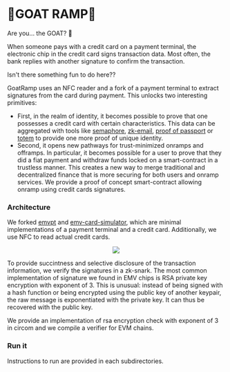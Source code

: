 # 🐐GOAT RAMP🐐

Are you... the GOAT? 🐐

When someone pays with a credit card on a payment terminal, the electronic chip in the credit card signs transaction data.
Most often, the bank replies with another signature to confirm the transaction.

Isn't there something fun to do here??

GoatRamp uses an NFC reader and a fork of a payment terminal to extract signatures from the card during payment. This unlocks two interesting primitives:
- First, in the realm of identity, it becomes possible to prove that one possesses a credit card with certain characteristics. This data can be aggregated with tools like [semaphore](https://github.com/semaphore-protocol/semaphore), [zk-email](https://github.com/zkemail/), [proof of passport](https://github.com/zk-passport/proof-of-passport) or [totem](https://github.com/0xturboblitz/totem) to provide one more proof of unique identity.
- Second, it opens new pathways for trust-minimized onramps and offramps. In particular, it becomes possible for a user to prove that they did a fiat payment and withdraw funds locked on a smart-contract in a trustless manner. This creates a new way to merge traditional and decentralized finance that is more securing for both users and onramp services. We provide a proof of concept smart-contract allowing onramp using credit cards signatures.

### Architecture

We forked [emvpt](https://github.com/mrautio/emvpt/) and [emv-card-simulator](https://github.com/mrautio/emv-card-simulator), which are minimal implementations of a payment terminal and a credit card.
Additionally, we use NFC to read actual credit cards.

<p align="center">
  <img src="https://github.com/0xturboblitz/goatramp/assets/62038140/1e74ae16-377e-40e0-b43d-4ce67beda324" />
</p>

To provide succintness and selective disclosure of the transaction information, we verify the signatures in a zk-snark.
The most common implementation of signature we found in EMV chips is RSA private key encryption with exponent of 3. This is unusual: instead of being signed with a hash function or being encrypted using the public key of another keypair, the raw message is exponentiated with the private key. It can thus be recovered with the public key.

We provide an implementation of rsa encryption check with exponent of 3 in circom and we compile a verifier for EVM chains.

### Run it

Instructions to run are provided in each subdirectories.
